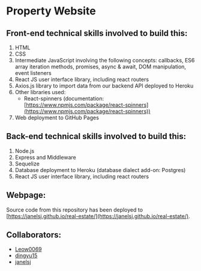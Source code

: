 # Property Website

## Front-end technical skills involved to build this:
1. HTML
1. CSS
1. Intermediate JavaScript involving the following concepts: callbacks, ES6 array iteration methods, promises, async & await, DOM manipulation, event listeners
1. React JS user interface library, including react routers
1. Axios.js library to import data from our backend API deployed to Heroku
1. Other libraries used:
    - React-spinners (documentation: [https://www.npmjs.com/package/react-spinners](https://www.npmjs.com/package/react-spinners))
1. Web deployment to GitHub Pages

## Back-end technical skills involved to build this:
1. Node.js
1. Express and Middleware
1. Sequelize
1. Database deployment to Heroku (database dialect add-on: Postgres)
1. React JS user interface library, including react routers

## Webpage:
Source code from this repository has been deployed to [https://janelsj.github.io/real-estate/](https://janelsj.github.io/real-estate/).

## Collaborators:
- [Leow0069](https://github.com/Leow0069)
- [dingyu15](https://github.com/dingyu15)
- [janelsj](https://github.com/janelsj)
